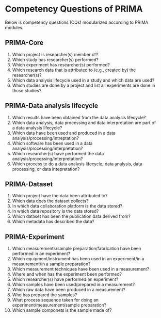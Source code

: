 # Competency Questions of PRIMA
Below is competency questions (CQs) modularized according to PRIMA modules. 

## PRIMA-Core
1. Which project is researcher(s) member of?
2. Which study has researcher(s) performed?
3. Which experiment has researcher(s) performed?
4. Which research data that is attributed to (e.g., created by) the researcher(s)?
5. Which data analysis lifecycle used in a study and which data are used?
6. Which studies are done by a project and list all experiments are done in those studies?

## PRIMA-Data analysis lifecycle
1. Which results have been obtained from the data analysis lifecycle?
2. Which data analysis, data processing and data interpretation are part of a data analysis lifecycle?
3. Which data have been used and produced in a data analysis/processing/intreptation?
4. Which software has been used in a data analysis/processing/interpretation?
5. Which researcher(s) have performed the data analysis/processing/interpretation?
6. Which process to do a data analysis lifecycle, data analysis, data processing, or data intepretation?

## PRIMA-Dataset
1. Which project have the data been attributed to?
2. Which data does the dataset collects?
3. In which data collaboration platform is the data stored?
4. In which data repository is the data stored?
5. Which dataset has been the publication data derived from?
5. Which metadata has described the data?

## PRIMA-Experiment
1. Which measurements/sample preparation/fabrication have been performed in an experiment?
2. Which equipment/instrument has been used in an experiment/in a measurement/in a sample preparation?
3. Which measurement techniques have been used in a measurement?
4. Where and when has the experiment been performed?
5. Which researcher(s) have performed an experiment?
6. Which samples have been used/prepared in a measurement?
7. Which raw data have been produced in a measurement?
8. Who has prepared the samples?
9. What process sequence taken for doing an experiment/measurement/sample preparation?
10. Which sample componets is the sample made of?
